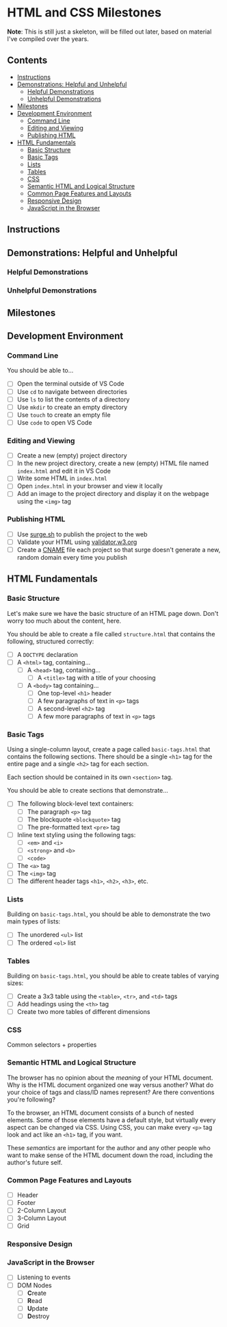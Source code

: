 # HTML and CSS Milestones

**Note**: This is still just a skeleton, will be filled out later, based on material I've compiled over the years.

## Contents <!-- omit in toc -->

- [Instructions](#Instructions)
- [Demonstrations: Helpful and Unhelpful](#Demonstrations-Helpful-and-Unhelpful)
  - [Helpful Demonstrations](#Helpful-Demonstrations)
  - [Unhelpful Demonstrations](#Unhelpful-Demonstrations)
- [Milestones](#Milestones)
- [Development Environment](#Development-Environment)
  - [Command Line](#Command-Line)
  - [Editing and Viewing](#Editing-and-Viewing)
  - [Publishing HTML](#Publishing-HTML)
- [HTML Fundamentals](#HTML-Fundamentals)
  - [Basic Structure](#Basic-Structure)
  - [Basic Tags](#Basic-Tags)
  - [Lists](#Lists)
  - [Tables](#Tables)
  - [CSS](#CSS)
  - [Semantic HTML and Logical Structure](#Semantic-HTML-and-Logical-Structure)
  - [Common Page Features and Layouts](#Common-Page-Features-and-Layouts)
  - [Responsive Design](#Responsive-Design)
  - [JavaScript in the Browser](#JavaScript-in-the-Browser)

## Instructions

## Demonstrations: Helpful and Unhelpful

### Helpful Demonstrations

### Unhelpful Demonstrations

## Milestones

## Development Environment

### Command Line

You should be able to...

- [ ] Open the terminal outside of VS Code
- [ ] Use `cd` to navigate between directories
- [ ] Use `ls` to list the contents of a directory
- [ ] Use `mkdir` to create an empty directory
- [ ] Use `touch` to create an empty file
- [ ] Use `code` to open VS Code

### Editing and Viewing

- [ ] Create a new (empty) project directory
- [ ] In the new project directory, create a new (empty) HTML file named `index.html` and edit it in VS Code
- [ ] Write some HTML in `index.html`
- [ ] Open `index.html` in your browser and view it locally
- [ ] Add an image to the project directory and display it on the webpage using the `<img>` tag

### Publishing HTML

- [ ] Use [surge.sh][url-surge-sh] to publish the project to the web
- [ ] Validate your HTML using [validator.w3.org][url-w3-validator]
- [ ] Create a [CNAME][url-surge-sh-remember-domain] file each project so that surge doesn't generate a new, random domain every time you publish

## HTML Fundamentals

### Basic Structure

Let's make sure we have the basic structure of an HTML page down. Don't worry too much about the content, here.

You should be able to create a file called `structure.html` that contains the following, structured correctly:

- [ ] A `DOCTYPE` declaration
- [ ] A `<html>` tag, containing...
  - [ ] A `<head>` tag, containing...
    - [ ] A `<title>` tag with a title of your choosing
  - [ ] A `<body>` tag containing...
    - [ ] One top-level `<h1>` header
    - [ ] A few paragraphs of text in `<p>` tags
    - [ ] A second-level `<h2>` tag
    - [ ] A few more paragraphs of text in `<p>` tags

### Basic Tags

Using a single-column layout, create a page called `basic-tags.html` that contains the following sections. There should be a single `<h1>` tag for the entire page and a single `<h2>` tag for each section.

Each section should be contained in its own `<section>` tag.

You should be able to create sections that demonstrate...

- [ ] The following block-level text containers:
  - [ ] The paragraph `<p>` tag
  - [ ] The blockquote `<blockquote>` tag
  - [ ] The pre-formatted text `<pre>` tag
- [ ] Inline text styling using the following tags:
  - [ ] `<em>` and `<i>`
  - [ ] `<strong>` and `<b>`
  - [ ] `<code>`
- [ ] The `<a>` tag
- [ ] The `<img>` tag
- [ ] The different header tags `<h1>`, `<h2>`, `<h3>`, etc.

### Lists

Building on `basic-tags.html`, you should be able to demonstrate the two main types of lists:

- [ ] The unordered `<ul>` list
- [ ] The ordered `<ol>` list

### Tables

Building on `basic-tags.html`, you should be able to create tables of varying sizes:

- [ ] Create a 3x3 table using the `<table>`, `<tr>`, and `<td>` tags
- [ ] Add headings using the `<th>` tag
- [ ] Create two more tables of different dimensions

### CSS

Common selectors + properties

### Semantic HTML and Logical Structure

The browser has no opinion about the *meaning* of your HTML document. Why is the HTML document organized one way versus another? What do your choice of tags and class/ID names represent? Are there conventions you're following?

To the browser, an HTML document consists of a bunch of nested elements. Some of those elements have a default style, but virtually every aspect can be changed via CSS. Using CSS, you can make every `<p>` tag look and act like an `<h1>` tag, if you want.

These *semantics* are important for the author and any other people who want to make sense of the HTML document down the road, including the author's future self.

### Common Page Features and Layouts

- [ ] Header
- [ ] Footer
- [ ] 2-Column Layout
- [ ] 3-Column Layout
- [ ] Grid

### Responsive Design

### JavaScript in the Browser

- [ ] Listening to events
- [ ] DOM Nodes
  - [ ] **C**reate
  - [ ] **R**ead
  - [ ] **U**pdate
  - [ ] **D**estroy

[url-surge-sh]: http://surge.sh/
[url-surge-sh-remember-domain]: http://surge.sh/help/remembering-a-domain
[url-w3-validator]: https://validator.w3.org/
